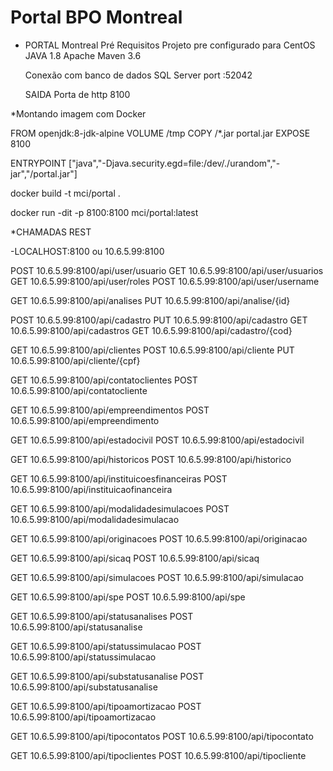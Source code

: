 # Portal BPO Montreal

- PORTAL Montreal
	Pré Requisitos 
	Projeto pre configurado para CentOS
	 JAVA 1.8 
	 Apache Maven 3.6 
	 
	 Conexão com banco de dados SQL Server  port :52042
	 
	 SAIDA
	 Porta de http 8100
	 
	 
*Montando imagem com Docker 

FROM openjdk:8-jdk-alpine
VOLUME /tmp
COPY /*.jar portal.jar
EXPOSE 8100

ENTRYPOINT ["java","-Djava.security.egd=file:/dev/./urandom","-jar","/portal.jar"]

docker build -t mci/portal .

docker run -dit -p 8100:8100 mci/portal:latest



*CHAMADAS REST
	
-LOCALHOST:8100  ou 10.6.5.99:8100 

POST 10.6.5.99:8100/api/user/usuario
GET 10.6.5.99:8100/api/user/usuarios
GET 10.6.5.99:8100/api/user/roles
POST 10.6.5.99:8100/api/user/username

GET 10.6.5.99:8100/api/analises
PUT 10.6.5.99:8100/api/analise/{id}

POST  10.6.5.99:8100/api/cadastro
PUT 10.6.5.99:8100/api/cadastro
GET 10.6.5.99:8100/api/cadastros
GET 10.6.5.99:8100/api/cadastro/{cod}

GET 10.6.5.99:8100/api/clientes
POST 10.6.5.99:8100/api/cliente
PUT 10.6.5.99:8100/api/cliente/{cpf}

GET 10.6.5.99:8100/api/contatoclientes
POST 10.6.5.99:8100/api/contatocliente

GET 10.6.5.99:8100/api/empreendimentos
POST 10.6.5.99:8100/api/empreendimento

GET 10.6.5.99:8100/api/estadocivil
POST 10.6.5.99:8100/api/estadocivil

GET 10.6.5.99:8100/api/historicos
POST 10.6.5.99:8100/api/historico

GET 10.6.5.99:8100/api/instituicoesfinanceiras
POST 10.6.5.99:8100/api/instituicaofinanceira

GET 10.6.5.99:8100/api/modalidadesimulacoes
POST 10.6.5.99:8100/api/modalidadesimulacao

GET 10.6.5.99:8100/api/originacoes
POST 10.6.5.99:8100/api/originacao

GET 10.6.5.99:8100/api/sicaq
POST 10.6.5.99:8100/api/sicaq

GET 10.6.5.99:8100/api/simulacoes
POST 10.6.5.99:8100/api/simulacao

GET 10.6.5.99:8100/api/spe
POST 10.6.5.99:8100/api/spe

GET 10.6.5.99:8100/api/statusanalises
POST 10.6.5.99:8100/api/statusanalise

GET 10.6.5.99:8100/api/statussimulacao
POST 10.6.5.99:8100/api/statussimulacao

GET 10.6.5.99:8100/api/substatusanalise
POST 10.6.5.99:8100/api/substatusanalise

GET 10.6.5.99:8100/api/tipoamortizacao
POST 10.6.5.99:8100/api/tipoamortizacao

GET 10.6.5.99:8100/api/tipocontatos
POST 10.6.5.99:8100/api/tipocontato

GET 10.6.5.99:8100/api/tipoclientes
POST 10.6.5.99:8100/api/tipocliente
